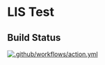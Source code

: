 # LIS Test

## Build Status

[![.github/workflows/action.yml](https://github.com/daniellivingston/lis-test/actions/workflows/action.yml/badge.svg)](https://github.com/daniellivingston/lis-test/actions/workflows/action.yml)
